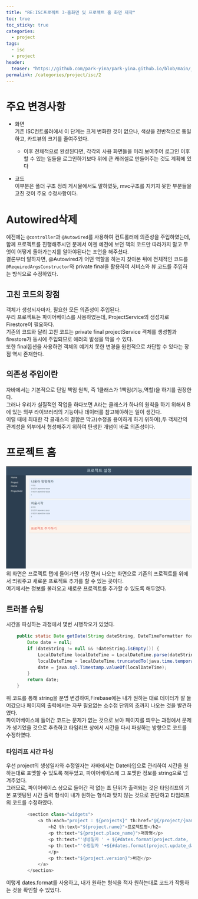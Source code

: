 ```yaml
---
title: "RE:ISC프로젝트 3-홈화면 및 프로젝트 홈 화면 제작"
toc: true
toc_sticky: true
categories:
  - project
tags:
  - isc
  - project
header:
  teaser: "https://github.com/park-yina/park-yina.github.io/blob/main/_posts/project/%EB%A9%94%EC%9D%B8%20%EC%B9%B4%EB%93%9C%EB%B7%B0.png?raw=true"
permalink: /categories/project/isc/2
---
```

# 주요 변경사항
- 화면<br>
    기존 ISC컨트롤러에서 이 단계는 크게 변화한 것이 없으나, 색상을 전반적으로 통일하고, 카드뷰의 크기를 줄여주었다.<br>
    
    - 이후 전체적으로 완성된다면, 각각의 사용 화면들을 미리 보여주어 로그인 이후 할 수 있는 일들을 로그인하기보다 위에 큰 캐러셀로 만들어주는 것도 계획에 있다
- 코드<br>
이부분은 폴더 구조 정리 게시물에서도 말하였듯, mvc구조를 지키지 못한 부분들을 고친 것이 주요 수정사항이다.<br>
# Autowired삭제
예전에는 `@controller`과 `@Autowired`를 사용하여 컨트롤러에 의존성을 주입하였는데, 함께 프로젝트를 진행해주시던 분께서 이젠 예전에 보던 책의 코드만 따라가지 말고 무엇이 어떻게 돌아가는지를 알아야된다는 조언을 해주셨다.<br>
결론부터 말하자면, @Autowired가 어떤 역할을 하는지 찾아본 뒤에 전체적인 코드를 `@RequiredArgsConstructor`와 private final을 활용하여 서비스와 뷰 코드를 주입하는 방식으로 수정하였다.
## 고친 코드의 장점
객체가 생성되자마자, 필요한 모든 의존성이 주입된다.<br>
우리 프로젝트는 파이어베이스를 사용하였는데, ProjectService의 생성자로 Firestore이 필요하다.<br>
기존의 코드와 달리 고친 코드는 private final projectService 객체를 생성함과  firestore가 동시에 주입되므로 에러의 발생을 막을 수 있다.<br>또한 final옵션을 사용하면 객체의 예기치 못한 변경을 원천적으로 차단할 수 있다는 장점 역시 존재한다.
## 의존성 주입이란
자바에서는 기본적으로 단일 책임 원칙, 즉 1클래스가 1책임(기능,역할)을 하기를 권장한다.<br>
그러나 우리가 실질적인 작업을 하다보면 A라는 클래스가 하나의 원칙을 하기 위해서 B에 있는 외부 라이브러리의 기능이나 데이터를 참고해야하는 일이 생긴다.<br>
이럴 때에 최대한 각 클래스의 결합은 막고(수정을 용이하게 하기 위하여),두 객체간의 관계성을 외부에서 형성해주기 위하여 탄생한 개념이 바로 의존성이다.
# 프로젝트 홈
![프로젝트 홈화면](https://github.com/park-yina/park-yina.github.io/blob/main/_posts/project/%ED%94%84%EB%A1%9C%20%EC%A0%9D%ED%8A%B8%20%EC%84%B8%EB%B6%80%ED%99%88.png?raw=true)<br>
위 화면은 프로젝트 탭에 들어가면 가장 먼저 나오는 화면으로 기존의 프로젝트를 위에서 띄워주고 새로운 프로젝트 추가를 할 수 있는 곳이다.<br>
여기에서는 정보를 불러오고 새로운 프로젝트를 추가할 수 있도록 해두었다.
## 트러블 슈팅
시간을 파싱하는 과정에서 몇번 시행착오가 있었다.<br>
```java
    public static Date getDate(String dateString, DateTimeFormatter formatter) {
        Date date = null;
        if (dateString != null && !dateString.isEmpty()) {
            LocalDateTime localDateTime = LocalDateTime.parse(dateString, formatter);
            localDateTime = localDateTime.truncatedTo(java.time.temporal.ChronoUnit.MINUTES);
            date = java.sql.Timestamp.valueOf(localDateTime);
        }
        return date;
    }
```
위 코드를 통해 string을 분명 변경하여,Firebase에는 내가 원하는 대로 데이터가  잘 들어갔으나 페이지의 출력에서는 자꾸 필요없는 소수점 단위의 초까지 나오는 것을 발견하였다.<br>
파이어베이스에 들어간 코드는 문제가 없는 것으로 보아 페이지를 띄우는 과정에서 문제가 생기었을 것으로 추측하고 타임리프 상에서 시간을 다시 파싱하는 방향으로 코드를 수정하였다.
### 타임리프 시간 파싱
우선 project의 생성일자와 수정일자는 자바에서는 Date타입으로 관리하여 시간을 원하는대로 포멧할 수 있도록 해두었고, 파이어베이스에 그 포멧한 정보를 string으로 넘겨주었다.<br>
그러므로, 파이어베이스 상으로 들어간 적 없는 초 단위가 출력되는 것은 타임리프의 기본 포멧팅된 시간 출력 형식이 내가 원하는 형식과 맞지 않는 것으로 판단하고 타임리프의 코드를 수정하였다.<br>
```javascript
        <section class="widgets">
            <a th:each="project : ${projects}" th:href="@{/project/{name}(name=${project.name})}" class="widget">
                <h2 th:text="${project.name}">프로젝트명</h2>
                <p th:text="${project.place_name}">매장명</p>
                <p th:text="'생성일자 ' + ${#dates.format(project.date, 'yyyy/MM/dd HH:mm')}">생성일자</p>
                <p th:text="'수정일자 '+${#dates.format(project.update_date, 'yyyy/MM/dd HH:mm')}">수정일자
                </p>
                <p th:text="${project.version}">버전</p>
            </a>
        </section>
```
이렇게 dates.format를 사용하고, 내가 원하는 형식을 적자 원하는대로 코드가 작동하는 것을 확인할 수 있었다.